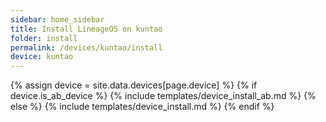 ```yaml
---
sidebar: home_sidebar
title: Install LineageOS on kuntao
folder: install
permalink: /devices/kuntao/install
device: kuntao
---
```

{% assign device = site.data.devices[page.device] %}
{% if device.is_ab_device %}
{% include templates/device_install_ab.md %}
{% else %}
{% include templates/device_install.md %}
{% endif %}
